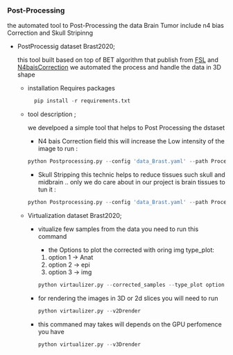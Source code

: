 ###  Post-Processing
the automated tool to Post-Processing the data Brain Tumor include n4 bias Correction and Skull Stripinng

* PostProcessig dataset Brast2020;

    this tool built based on top of BET algorithm that publish from [FSL](https://fsl.fmrib.ox.ac.uk/fsl/fslwiki/BET) and [N4baisCorrection](https://pubmed.ncbi.nlm.nih.gov/20378467/) we automated the process and handle the data in 3D shape

    * installation Requires packages
           
        ```python
          pip install -r requirements.txt
        ```

	* tool description ;

        we develpoed a simple tool that helps to Post Processing the dstaset 
        * N4 bais Correction field this will increase the Low intensity of the image to run :</br>

        ```python
        python Postprocessing.py --config 'data_Brast.yaml' --path Processed --n4baiscorrection 
        ```

        * Skull Stripping this technic helps to reduce tissues such skull and midbrain .. only we do care about in our project is brain tissues to tun it :</br>

        ```python
        python Postprocessing.py --config 'data_Brast.yaml' --path Processed --skull_stripping 
        ```

    * Virtualization  dataset Brast2020;
        * vitualize few samples from the data you need to run this command

            - the Options to plot the corrected with oring img 
            type_plot: 
            
            1. option 1 -> Anat 
            2. option 2 ->  epi 
            3. option 3 -> img 

            ```python      
            python virtaulizer.py --corrected_samples --type_plot option  
            ```
        * for rendering the images in 3D or 2d slices you will need to run 

            ```python
            python virtaulizer.py --v2Drender
            ```
        * this commaned may takes will depends on the GPU perfomence you have 

            ```python
            python virtualizer.py --v3Drender
            ```   
    

